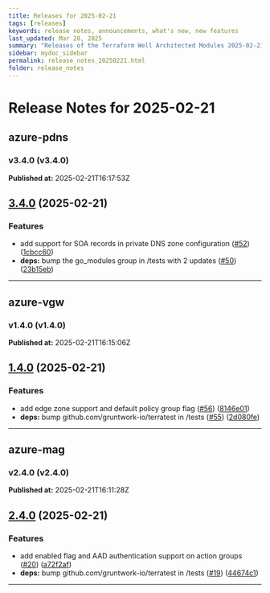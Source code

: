 ```yaml
---
title: Releases for 2025-02-21
tags: [releases]
keywords: release notes, announcements, what's new, new features
last_updated: Mar 20, 2025
summary: "Releases of the Terraform Well Architected Modules 2025-02-21"
sidebar: mydoc_sidebar
permalink: release_notes_20250221.html
folder: release_notes
---
```


# Release Notes for 2025-02-21

## azure-pdns
### v3.4.0 (v3.4.0)
**Published at:** 2025-02-21T16:17:53Z

## [3.4.0](https://github.com/CloudNationHQ/terraform-azure-pdns/compare/v3.3.0...v3.4.0) (2025-02-21)


### Features

* add support for SOA records in private DNS zone configuration ([#52](https://github.com/CloudNationHQ/terraform-azure-pdns/issues/52)) ([1cbcc60](https://github.com/CloudNationHQ/terraform-azure-pdns/commit/1cbcc60b4b111146ce6783e73d0f08e962926992))
* **deps:** bump the go_modules group in /tests with 2 updates ([#50](https://github.com/CloudNationHQ/terraform-azure-pdns/issues/50)) ([23b15eb](https://github.com/CloudNationHQ/terraform-azure-pdns/commit/23b15eb580aab424b7e258c6ef274949c4ca32cb))

---

## azure-vgw
### v1.4.0 (v1.4.0)
**Published at:** 2025-02-21T16:15:06Z

## [1.4.0](https://github.com/CloudNationHQ/terraform-azure-vgw/compare/v1.3.0...v1.4.0) (2025-02-21)


### Features

* add edge zone support and default policy group flag ([#56](https://github.com/CloudNationHQ/terraform-azure-vgw/issues/56)) ([8146e01](https://github.com/CloudNationHQ/terraform-azure-vgw/commit/8146e01958859729fc10cc35e3ffbb1c40d609c4))
* **deps:** bump github.com/gruntwork-io/terratest in /tests ([#55](https://github.com/CloudNationHQ/terraform-azure-vgw/issues/55)) ([2d080fe](https://github.com/CloudNationHQ/terraform-azure-vgw/commit/2d080fedda81b873111beebe5116e2c2e0c940e1))

---

## azure-mag
### v2.4.0 (v2.4.0)
**Published at:** 2025-02-21T16:11:28Z

## [2.4.0](https://github.com/CloudNationHQ/terraform-azure-mag/compare/v2.3.0...v2.4.0) (2025-02-21)


### Features

* add enabled flag and AAD authentication support on action groups ([#20](https://github.com/CloudNationHQ/terraform-azure-mag/issues/20)) ([a72f2af](https://github.com/CloudNationHQ/terraform-azure-mag/commit/a72f2afac1bd94f04435dc5312f03ff6383212fc))
* **deps:** bump github.com/gruntwork-io/terratest in /tests ([#19](https://github.com/CloudNationHQ/terraform-azure-mag/issues/19)) ([44674c1](https://github.com/CloudNationHQ/terraform-azure-mag/commit/44674c18ef7e864da05f218a499d30e257bd1105))

---

